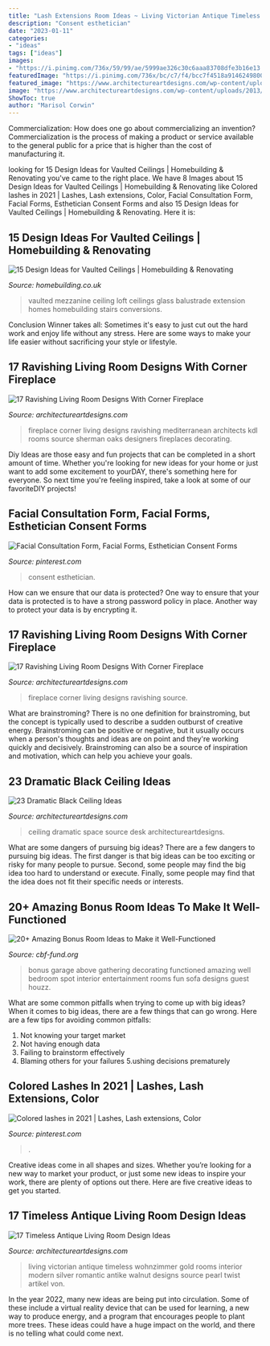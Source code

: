 ```yaml
---
title: "Lash Extensions Room Ideas ~ Living Victorian Antique Timeless Wohnzimmer Gold Rooms Interior Modern Silver Romantic Antike Walnut Designs Source Pearl Twist Artikel Von"
description: "Consent esthetician"
date: "2023-01-11"
categories:
- "ideas"
tags: ["ideas"]
images:
- "https://i.pinimg.com/736x/59/99/ae/5999ae326c30c6aaa83708dfe3b16e13.jpg"
featuredImage: "https://i.pinimg.com/736x/bc/c7/f4/bcc7f4518a9146249800d22af52805bb.jpg"
featured_image: "https://www.architectureartdesigns.com/wp-content/uploads/2014/12/1361-630x472.jpg"
image: "https://www.architectureartdesigns.com/wp-content/uploads/2013/11/1914.jpg"
ShowToc: true
author: "Marisol Corwin"
---
```



Commercialization: How does one go about commercializing an invention?
Commercialization is the process of making a product or service available to the general public for a price that is higher than the cost of manufacturing it.

	

		
looking for 15 Design Ideas for Vaulted Ceilings | Homebuilding &amp; Renovating you've came to the right place. We have 8 Images about 15 Design Ideas for Vaulted Ceilings | Homebuilding &amp; Renovating like Colored lashes in 2021 | Lashes, Lash extensions, Color, Facial Consultation Form, Facial Forms, Esthetician Consent Forms and also 15 Design Ideas for Vaulted Ceilings | Homebuilding &amp; Renovating. Here it is:
		
    
## 15 Design Ideas For Vaulted Ceilings | Homebuilding &amp; Renovating

<img loading=lazy src="https://s3-eu-west-2.amazonaws.com/homebuilding-assets/prodwebsite/content/uploads/2016/09/29142456/mezzanine-with-vaulted-ceiling-glass-balustrade-stairs.jpg" onerror="this.onerror=null;this.src='https://tse3.mm.bing.net/th?id=OIP.Barqlazffep_vfmdV9g25QHaEi&amp;pid=15.1';" alt="15 Design Ideas for Vaulted Ceilings | Homebuilding &amp; Renovating">

_Source: homebuilding.co.uk_

>vaulted mezzanine ceiling loft ceilings glass balustrade extension homes homebuilding stairs conversions. 

	

Conclusion
Winner takes all: Sometimes it's easy to just cut out the hard work and enjoy life without any stress. Here are some ways to make your life easier without sacrificing your style or lifestyle.

    
## 17 Ravishing Living Room Designs With Corner Fireplace

<img loading=lazy src="https://www.architectureartdesigns.com/wp-content/uploads/2014/12/868.jpg" onerror="this.onerror=null;this.src='https://tse3.mm.bing.net/th?id=OIP.4vSxkK43zFy8Z0SuCKYJNQAAAA&amp;pid=15.1';" alt="17 Ravishing Living Room Designs With Corner Fireplace">

_Source: architectureartdesigns.com_

>fireplace corner living designs ravishing mediterranean architects kdl rooms source sherman oaks designers fireplaces decorating. 

	

Diy Ideas are those easy and fun projects that can be completed in a short amount of time. Whether you're looking for new ideas for your home or just want to add some excitement to yourDAY, there's something here for everyone. So next time you're feeling inspired, take a look at some of our favoriteDIY projects!

    
## Facial Consultation Form, Facial Forms, Esthetician Consent Forms

<img loading=lazy src="https://i.pinimg.com/736x/59/99/ae/5999ae326c30c6aaa83708dfe3b16e13.jpg" onerror="this.onerror=null;this.src='https://tse4.mm.bing.net/th?id=OIP.J9ipuhyDF8nhOkFX5GO5PgHaHa&amp;pid=15.1';" alt="Facial Consultation Form, Facial Forms, Esthetician Consent Forms">

_Source: pinterest.com_

>consent esthetician. 

	

How can we ensure that our data is protected?
One way to ensure that your data is protected is to have a strong password policy in place. Another way to protect your data is by encrypting it.

    
## 17 Ravishing Living Room Designs With Corner Fireplace

<img loading=lazy src="https://www.architectureartdesigns.com/wp-content/uploads/2014/12/1361-630x472.jpg" onerror="this.onerror=null;this.src='https://tse3.mm.bing.net/th?id=OIP.DxgdL57MgbGFEbxRaXl9MQHaFj&amp;pid=15.1';" alt="17 Ravishing Living Room Designs With Corner Fireplace">

_Source: architectureartdesigns.com_

>fireplace corner living designs ravishing source. 

	

What are brainstroming?
There is no one definition for brainstroming, but the concept is typically used to describe a sudden outburst of creative energy. Brainstroming can be positive or negative, but it usually occurs when a person's thoughts and ideas are on point and they're working quickly and decisively. Brainstroming can also be a source of inspiration and motivation, which can help you achieve your goals.

    
## 23 Dramatic Black Ceiling Ideas

<img loading=lazy src="https://www.architectureartdesigns.com/wp-content/uploads/2013/11/1914.jpg" onerror="this.onerror=null;this.src='https://tse3.mm.bing.net/th?id=OIP.wYvskMJwUdZQWfYqrkJGlQHaJ4&amp;pid=15.1';" alt="23 Dramatic Black Ceiling Ideas">

_Source: architectureartdesigns.com_

>ceiling dramatic space source desk architectureartdesigns. 

	

What are some dangers of pursuing big ideas?
There are a few dangers to pursuing big ideas. The first danger is that big ideas can be too exciting or risky for many people to pursue. Second, some people may find the big idea too hard to understand or execute. Finally, some people may find that the idea does not fit their specific needs or interests.

    
## 20+ Amazing Bonus Room Ideas To Make It Well-Functioned

<img loading=lazy src="https://i0.wp.com/cbf-fund.org/wp-content/uploads/2017/10/bonus-room-family-spot.jpg?resize=770%2C555" onerror="this.onerror=null;this.src='https://tse3.mm.bing.net/th?id=OIP.-vXPbqXfl361r122YXIiRgHaFV&amp;pid=15.1';" alt="20+ Amazing Bonus Room Ideas to Make it Well-Functioned">

_Source: cbf-fund.org_

>bonus garage above gathering decorating functioned amazing well bedroom spot interior entertainment rooms fun sofa designs guest houzz. 

	

What are some common pitfalls when trying to come up with big ideas?
When it comes to big ideas, there are a few things that can go wrong. Here are a few tips for avoiding common pitfalls: 
1. Not knowing your target market 
2. Not having enough data 
3. Failing to brainstorm effectively 
4. Blaming others for your failures 
5.ushing decisions prematurely 

    
## Colored Lashes In 2021 | Lashes, Lash Extensions, Color

<img loading=lazy src="https://i.pinimg.com/736x/bc/c7/f4/bcc7f4518a9146249800d22af52805bb.jpg" onerror="this.onerror=null;this.src='https://tse2.mm.bing.net/th?id=OIP.mcd9ICvBd0MNIx7htHg6qwHaHa&amp;pid=15.1';" alt="Colored lashes in 2021 | Lashes, Lash extensions, Color">

_Source: pinterest.com_

>. 

	

Creative ideas come in all shapes and sizes. Whether you’re looking for a new way to market your product, or just some new ideas to inspire your work, there are plenty of options out there. Here are five creative ideas to get you started.

    
## 17 Timeless Antique Living Room Design Ideas

<img loading=lazy src="https://www.architectureartdesigns.com/wp-content/uploads/2015/08/1329-630x453.jpg" onerror="this.onerror=null;this.src='https://tse4.mm.bing.net/th?id=OIP.5SwL8YZc6zeDJeWxLq0AfAHaFU&amp;pid=15.1';" alt="17 Timeless Antique Living Room Design Ideas">

_Source: architectureartdesigns.com_

>living victorian antique timeless wohnzimmer gold rooms interior modern silver romantic antike walnut designs source pearl twist artikel von. 

	

In the year 2022, many new ideas are being put into circulation. Some of these include a virtual reality device that can be used for learning, a new way to produce energy, and a program that encourages people to plant more trees. These ideas could have a huge impact on the world, and there is no telling what could come next.

